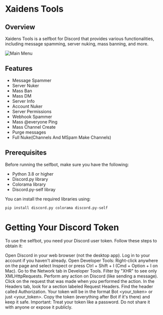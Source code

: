 # Xaidens Tools

## Overview

Xaidens Tools is a selfbot for Discord that provides various functionalities, including message spamming, server nuking, mass banning, and more.

![Main Menu](https://i.imgur.com/FfIAGJ0.png)

## Features

- Message Spammer
- Server Nuker
- Mass Ban
- Mass DM
- Server Info
- Account Nuker
- Server Permissions
- Webhook Spammer
- Mass @everyone Ping
- Mass Channel Create
- Purge messages
- Full Nuke(Channels And MSpam Make Channels)

## Prerequisites

Before running the selfbot, make sure you have the following:

- Python 3.8 or higher
- Discord.py library
- Colorama library
- Discord.py-self libray

You can install the required libraries using:

```bash
pip install discord.py colorama discord.py-self
```


# Getting Your Discord Token
To use the selfbot, you need your Discord user token. Follow these steps to obtain it:

Open Discord in your web browser (not the desktop app).
Log in to your account if you haven't already.
Open Developer Tools:
Right-click anywhere on the page and select Inspect or press Ctrl + Shift + I (Cmd + Option + I on Mac).
Go to the Network tab in Developer Tools.
Filter by "XHR" to see only XMLHttpRequests.
Perform any action on Discord (like sending a message).
Click on the request that was made when you performed the action.
In the Headers tab, look for a section labeled Request Headers.
Find the header called Authorization. Your token will be in the format Bot <your_token> or just <your_token>.
Copy the token (everything after Bot if it's there) and keep it safe.
Important: Treat your token like a password. Do not share it with anyone or expose it publicly.
